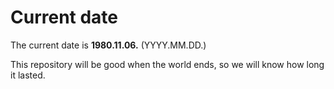 # Current date

The current date is **1980.11.06.** (YYYY.MM.DD.)

This repository will be good when the world ends, so we will know how long it lasted.